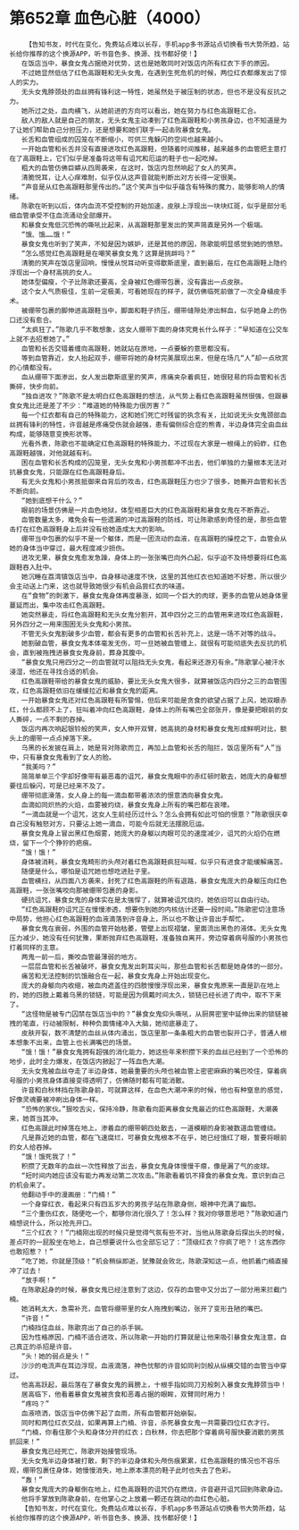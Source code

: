 # 第652章 血色心脏（4000）
        【告知书友，时代在变化，免费站点难以长存，手机app多书源站点切换看书大势所趋，站长给你推荐的这个换源APP，听书音色多、换源、找书都好使！】
       在饭店当中，暴食女鬼占据绝对优势，这也是她敢同时对饭店内所有红衣下手的原因。
       不过她显然低估了红色高跟鞋和无头女鬼，在遇到生死危机的时候，两位红衣都爆发出了惊人的实力。
       无头女鬼脖颈处的血丝拥有锋利这一特性，她虽然处于被压制的状态，但也不是没有反抗之力。
       她所过之处，血肉横飞，从她前进的方向可以看出，她在努力与红色高跟鞋汇合。
       敌人的敌人就是自己的朋友，无头女鬼主动凑到了红色高跟鞋和小男孩身边，也不知道是为了让她们帮助自己分担压力，还是想要和她们联手一起击败暴食女鬼。
       长舌和血管组成的囚笼在不断缩小，可供三鬼躲闪的空间也越来越小。
       一开始血管和长舌并没有直接进攻红色高跟鞋，但随着时间推移，越来越多的血管把主意打在了高跟鞋上，它们似乎是准备将这带有诅咒和厄运的鞋子也一起吃掉。
       粗大的血管仿佛巨蟒从四周袭来，在这时，饭店内忽然响起了女人的笑声。
       清脆悦耳，让人心痒难耐，似乎仅从这声音就能判断出对方长得一定很美。
       “声音是从红色高跟鞋那里传出的。”这个笑声当中似乎蕴含有特殊的魔力，能够影响人的情绪。
       陈歌在听到以后，体内血流不受控制的开始加速，皮肤上浮现出一块块红斑，似乎是部分毛细血管承受不住血流涌动全部爆开。
       和暴食女鬼低沉恐怖的嘶吼比起来，从高跟鞋那里发出的笑声简直是另外一个极端。
       “饿、饿……饿！”
       暴食女鬼也听到了笑声，不知是因为嫉妒，还是其他的原因，陈歌能明显感觉到她的愤怒。
       “怎么感觉红色高跟鞋是在嘲笑暴食女鬼？这算是挑衅吗？”
       清脆的笑声在饭店里回响，慢慢从悦耳动听变得歇斯底里，直到最后，在红色高跟鞋上隐约浮现出一个身材高挑的女人。
       她体型偏瘦，个子比陈歌还要高，全身被红色绷带包裹，没有露出一点皮肤。
       这个女人气质极佳，生前一定极美，可看她现在的样子，就仿佛临死前做了一次全身植皮手术。
       被绷带包裹的脚伸进高跟鞋当中，脚面和鞋子挤压，绷带缝隙处渗出鲜血，似乎她身上的伤口还没有愈合。
       “太疯狂了。”陈歌几乎不敢想象，这女人绷带下面的身体究竟长什么样子：“早知道在公交车上就不去招惹她了。”
       血管和长舌交错着缠向高跟鞋，她就站在原地，一点要躲的意思都没有。
       等到血管靠近，女人抬起双手，绷带将她的身材完美展现出来，但是在场几“人”却一点欣赏的心情都没有。
       血从绷带下面渗出，女人发出歇斯底里的笑声，疼痛夹杂着疯狂，她很轻易的将血管和长舌撕碎，快步向前。
       “独自进攻？”陈歌不是太明白红色高跟鞋的想法，从气势上看红色高跟鞋虽然很强，但跟暴食女鬼比还是差了不少：“难道她的特殊能力很厉害？”
       每一个红衣都有自己的特殊能力，这和她们死亡时残留的执念有关，比如说无头女鬼颈部血丝拥有锋利的特性，许音越是疼痛受伤就会越强，患有偏侧综合症的熊青，半边身体完全由血丝构成，能够随意变换形状等。
       光看外表，陈歌也不能确定红色高跟鞋的特殊能力，不过现在大家是一根绳上的蚂蚱，红色高跟鞋越强，对他就越有利。
       困在血管和长舌构成的囚笼里，无头女鬼和小男孩都冲不出去，他们单独的力量根本无法对抗暴食女鬼，只能跟在红色高跟鞋身后。
       有无头女鬼和小男孩抵御来自背后的攻击，红色高跟鞋压力也少了很多，她撕开血管和长舌不断向前。
       “她到底想干什么？”
       眼前的场景仿佛是一片血色地狱，体型相差巨大的红色高跟鞋和暴食女鬼在不断靠近。
       血管数量太多，难免会有一些遗漏的冲过高跟鞋的防线，可让陈歌感到奇怪的是，那些血管击打在红色高跟鞋身上后并没有给她造成太大的影响。
       绷带当中包裹的似乎不是一个躯体，而是一团流动的血液，在高跟鞋的操控之下，血管会从她的身体当中穿过，最大程度减少损伤。
       进攻无果，暴食女鬼愈发急躁，身体上的一张张嘴巴向外凸起，似乎迫不及待想要将红色高跟鞋吞入肚中。
       她沉睡在荔湾镇饭店当中，自身移动速度不快，这里的其他红衣也知道她不好惹，所以很少会主动送上门来，这也就导致她很少有机会品尝红衣的味道。
       在“食物”的刺激下，暴食女鬼身体再度暴涨，如同一个巨大的肉球，更多的血管从她身体里蔓延而出，集中攻击红色高跟鞋。
       她突然暴走，将红色高跟鞋和无头女鬼分割开，其中四分之三的血管用来进攻红色高跟鞋，另外四分之一用来围困无头女鬼和小男孩。
       不管无头女鬼割破多少血管，都会有更多的血管和长舌补充上，这是一场不对等的战斗。
       她割破血管，暴食女鬼本体毫发无伤，可一旦她被血管缠上，就很有可能彻底失去反抗的机会，直到被拖拽进暴食女鬼身前，葬身其腹中。
       “暴食女鬼只用四分之一的血管就可以阻挡无头女鬼，看起来还游刃有余。”陈歌掌心被汗水浸湿，他还在寻找合适的机会。
       红色高跟鞋带给的暴食女鬼的威胁，要比无头女鬼大很多，就算被饭店内四分之三的血管围攻，红色高跟鞋依旧在缓缓拉近和暴食女鬼的距离。
       一开始暴食女鬼还对红色高跟鞋有所警惕，但后来可能是贪食的欲望占据了上风，她双眼赤红，什么都顾不上了，狂叫着冲向红色高跟鞋，身体上的所有嘴巴全部张开，像是要把眼前的女人撕碎，一点不剩的吞掉。
       饭店内再次响起银铃般的笑声，女人伸开双臂，她高挑的身材和暴食女鬼形成鲜明对比，额头上的绷带一点点掉落下来。
       乌黑的长发披在肩上，她是背对陈歌而立，再加上血管和长舌的阻拦，饭店里所有“人”当中，只有暴食女鬼看到了女人的脸。
       “我美吗？”
       简简单单三个字却好像带有最恶毒的诅咒，暴食女鬼眼中的赤红顿时散去，她庞大的身躯想要往后躲闪，可是已经来不及了。
       绷带彻底滑落，女人身上的每一滴血都带着浓浓的恨意洒向暴食女鬼。
       血滴如同炽热的火焰，血雾被灼烧，暴食女鬼身上所有的嘴巴都在哀嚎。
       “一滴血就是一个诅咒，这女人生前经历过什么？怎么会拥有如此可怕的恨意？”陈歌很庆幸自己没有触怒对方，只要沾上她一滴血，可能今后就无法摆脱厄运。
       暴食女鬼身上冒出黑红色烟雾，她庞大的身躯以肉眼可见的速度减少，诅咒的火焰仍在燃烧，留下一个个狰狞的疤痕。
       “饿！饿！”
       身体被消耗，暴食女鬼畸形的头颅对着红色高跟鞋疯狂叫喊，似乎只有进食才能缓解痛苦。
       随便是什么，哪怕是诅咒她也想吃进肚子里。
       血管横扫，从四面八方袭来，封死了红色高跟鞋的所有退路，暴食女鬼庞大的身躯压向红色高跟鞋，一张张嘴咬向那被绷带包裹的身影。
       硬抗诅咒，暴食女鬼的身体实在是太强悍了，就算被诅咒烧灼，她依旧可以自由行动。
       “红色高跟鞋的诅咒正在慢慢渗透，想要伤到她的内核估计还要一段时间。”陈歌密切注意场中局势，他担心红色高跟鞋的血液滴落到许音身上，所以也不敢让许音出手帮忙。
       暴食女鬼在衰弱，外围的血管开始枯萎，管壁上出现褶皱，里面流出黑色的液体。无头女鬼压力减少，她没有任何犹豫，果断抛弃红色高跟鞋，准备独自离开，旁边穿着病号服的小男孩也打着同样的主意。
       两鬼一前一后，撕咬血管最薄弱的地方。
       一层层血管和长舌被破坏，暴食女鬼发出刺耳尖叫，那些血管和长舌都是她身体的一部分。
       痛苦和无法控制的饥饿融合在一起，暴食女鬼身上开始出现变化。
       庞大的身躯向内收缩，被血肉遮盖住的四肢慢慢浮现出来，暴食女鬼原来一直是趴在地上的，她的四肢上戴着乌黑的锁链，可能是因为佩戴时间太久，锁链已经长进了肉中，取不下来了。
       “这怪物是被专门囚禁在饭店当中的？”暴食女鬼仰头嘶吼，从厨房密室中延伸出来的锁链被拽的笔直，行动被限制，种种负面情绪冲入大脑，她彻底暴走了。
       皮肤开裂，数不清楚的血丝从体内涌出，饭店里那一条条粗大的血管也裂开口子，普通人根本想象不出来，血管上也长满嘴巴的场景。
       “饿！饿！”暴食女鬼拥有超强的消化能力，她这些年来积攒下来的血丝已经到了一个恐怖的地步，此时全力爆发，在饭店内掀起了一阵血色大潮。
       无头女鬼被血丝夺走了半边身体，她最重要的头颅也被血管上密密麻麻的嘴巴咬住，穿着病号服的小男孩身体直接变得透明了，仿佛随时都有可能消散。
       许音和白秋林挡在陈歌身前，可就算这样，在血色大潮冲来的时候，他也有种窒息的感觉，好像灵魂要被冲刷出身体一样。
       “恐怖的家伙。”狠咬舌尖，保持冷静，陈歌看向距离暴食女鬼最近的红色高跟鞋，大潮袭来，她首当其冲。
       红色高跟此时掉落在地上，渗着血的绷带朝四处散去，一道模糊的身影被数道血管缠绕。
       凡是靠近她的血管，都在飞速腐烂，可暴食女鬼根本不在乎，她已经饿红了眼，誓要将眼前的女人给吞掉。
       “饿！饿死我了！”
       积攒了无数年的血丝一次性释放了出去，暴食女鬼身体慢慢干瘪，像是漏了气的皮球。
       “短时间内她应该没有能力再发动第二次攻击。”陈歌看着饥不择食的暴食女鬼，意识到自己的机会来了。
       他翻动手中的漫画册：“门楠！”
       一个身穿红衣，看起来只有四五岁大的男孩子站在陈歌身侧，眼神中充满了幽怨。
       “三个重伤红衣，随便吃一个，都够你消化很久了！怎么样？我对你够意思吧？”陈歌知道门楠想说什么，所以抢先开口。
       “三个红衣？！”门楠刚出现的时候只是觉得气氛有些不对，当他从陈歌身后探出头的时候，差点吓的一屁股坐在地上，自己想要说什么也全部忘记了：“顶级红衣？你疯了吧？！这东西你也敢招惹？！”
       “吃了她，你就是顶级！”机会稍纵即逝，犹豫就会败北，陈歌深知这一点，他抓着门楠直接冲了过去！
       “放手啊！”
       在陈歌起身的时候，暴食女鬼已经注意到了这边，仅存的血管中又分出了一部分用来拦截门楠。
       她消耗太大，急需补充，血管将绷带里的女人拖拽到嘴边，张开了变形丑陋的嘴巴。
       “许音！”
       门楠挡住血丝，陈歌亮出了自己的杀手锏。
       因为性格原因，门楠不适合进攻，所以陈歌一开始的打算就是让他来吸引暴食女鬼注意，自己真正的杀招是许音。
       “头！她的弱点是头！”
       沙沙的电流声在耳边浮现，血液滴落，神色忧郁的许音如同利剑般从纵横交错的血管当中穿过。
       他高高跃起，最后落在了暴食女鬼的肩膀上，十根手指如同刀刃般刺入暴食女鬼脖颈当中！
       居高临下，他看着暴食女鬼被贪食和恶毒占据的眼眸，双臂同时用力！
       “疼吗？”
       血液喷洒，饭店当中仿佛下起了血雨，所有血管都开始崩裂。
       同时和两位红衣交战，如果再算上门楠、许音，杀死暴食女鬼一共需要四位红衣才行。
       “门楠，你看住那个头和身体分开的红衣；白秋林，你去把那个穿着病号服快要消散的男孩抓回来！”
       暴食女鬼已经死亡，陈歌开始接管现场。
       无头女鬼半边身体被打散，剩下的半边身体和头颅伤痕累累，红色高跟鞋的情况也不容乐观，绷带包裹住身体，她慢慢消失，地上原本漂亮的鞋子此时也失去了色彩。
       “轰！”
       暴食女鬼庞大的身躯倒在地上，红色高跟鞋的诅咒仍在燃烧，许音避开诅咒回到陈歌身边。
       他将手掌放到陈歌身前，在他掌心之上放着一颗还在跳动的血红色心脏。
       【告知书友，时代在变化，免费站点难以长存，手机app多书源站点切换看书大势所趋，站长给你推荐的这个换源APP，听书音色多、换源、找书都好使！】